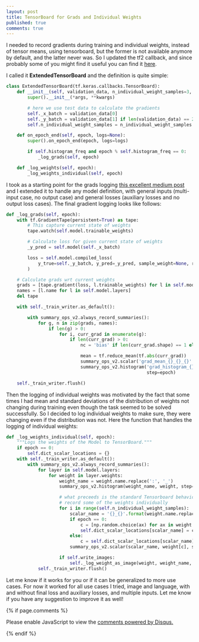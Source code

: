 ```yaml
---
layout: post
title: TensorBoard for Grads and Individual Weights
published: true
comments: true
---
```



I needed to record gradients during training and individual weights, instead of tensor means, using tensorboard, 
but the former is not available
anymore by default, and the latter never was. So I updated the tf2 callback, and since probably some of you might find it
useful you can find it [here](https://github.com/LuCeHe/GenericTools/blob/master/KerasTools/esoteric_callbacks/gradient_tensorboard.py). 

I called it **ExtendedTensorBoard** and the definition is quite simple: 

```python
class ExtendedTensorBoard(tf.keras.callbacks.TensorBoard):
    def __init__(self, validation_data, n_individual_weight_samples=3, *args, **kwargs):
        super().__init__(*args, **kwargs)

        # here we use test data to calculate the gradients
        self._x_batch = validation_data[0]
        self._y_batch = validation_data[1] if len(validation_data) == 2 else None
        self.n_individual_weight_samples = n_individual_weight_samples

    def on_epoch_end(self, epoch, logs=None):
        super().on_epoch_end(epoch, logs=logs)

        if self.histogram_freq and epoch % self.histogram_freq == 0:
            _log_grads(self, epoch)

    def _log_weights(self, epoch):
        _log_weights_individual(self, epoch)
```

I took as a starting point for the grads logging [this excellent medium post](https://medium.com/@leenabora1/how-to-keep-a-track-of-gradients-vanishing-exploding-gradients-b0bbaa1dcb93)
and I extended it to handle any model definition, with general inputs (multi-input case, no output case) and general losses
(auxiliary losses and no output loss cases). The final 
gradient logging looks like follows:

```python 
def _log_grads(self, epoch):
    with tf.GradientTape(persistent=True) as tape:
        # This capture current state of weights
        tape.watch(self.model.trainable_weights)

        # Calculate loss for given current state of weights
        _y_pred = self.model(self._x_batch)

        loss = self.model.compiled_loss(
            y_true=self._y_batch, y_pred=_y_pred, sample_weight=None, regularization_losses=self.model.losses
        )

    # Calculate grads wrt current weights
    grads = [tape.gradient(loss, l.trainable_weights) for l in self.model.layers]
    names = [l.name for l in self.model.layers]
    del tape

    with self._train_writer.as_default():

        with summary_ops_v2.always_record_summaries():
            for g, n in zip(grads, names):
                if len(g) > 0:
                    for i, curr_grad in enumerate(g):
                        if len(curr_grad) > 0:
                            nc = 'bias' if len(curr_grad.shape) == 1 else 'weight'

                            mean = tf.reduce_mean(tf.abs(curr_grad))
                            summary_ops_v2.scalar('grad_mean_{}_{}_{}'.format(n, i + 1, nc), mean, step=epoch)
                            summary_ops_v2.histogram('grad_histogram_{}_{}_{}'.format(n, i + 1, nc), curr_grad,
                                                     step=epoch)

    self._train_writer.flush()
```


Then the logging of individual weights was motivated by the fact that some times I had mean and standard deviations of 
the distribution of weights not changing during training even though the task seemed to be solved successfully. So I decided
to log individual weights to make sure, they were changing even if the distribution was not. Here the function that
handles the logging of individual weights:


```python 
def _log_weights_individual(self, epoch):
    """Logs the weights of the Model to TensorBoard."""
    if epoch == 0:
        self.dict_scalar_locations = {}
    with self._train_writer.as_default():
        with summary_ops_v2.always_record_summaries():
            for layer in self.model.layers:
                for weight in layer.weights:
                    weight_name = weight.name.replace(':', '_')
                    summary_ops_v2.histogram(weight_name, weight, step=epoch)

                    # what preceeds is the standard Tensorboard behavior while the lines that follow
                    # record some of the weights individually
                    for i in range(self.n_individual_weight_samples):
                        scalar_name = '{}_{}'.format(weight.name.replace(':', '_'), i)
                        if epoch == 0:
                            c = [np.random.choice(ax) for ax in weight.shape]
                            self.dict_scalar_locations[scalar_name] = c
                        else:
                            c = self.dict_scalar_locations[scalar_name]
                        summary_ops_v2.scalar(scalar_name, weight[c], step=epoch)

                    if self.write_images:
                        self._log_weight_as_image(weight, weight_name, epoch)
            self._train_writer.flush()
```


Let me know if it works for you or if it can be generalized to more use cases. For now it worked for all use 
cases I tried, image and language, with and without final loss and auxiliary losses, and multiple inputs. Let me know
if you have any suggestion to improve it as well!









{% if page.comments %} 



<div id="disqus_thread"></div>
<script>

/**
*  RECOMMENDED CONFIGURATION VARIABLES: EDIT AND UNCOMMENT THE SECTION BELOW TO INSERT DYNAMIC VALUES FROM YOUR PLATFORM OR CMS.
*  LEARN WHY DEFINING THESE VARIABLES IS IMPORTANT: https://disqus.com/admin/universalcode/#configuration-variables*/
/*
var disqus_config = function () {
this.page.url = PAGE_URL;  // Replace PAGE_URL with your page's canonical URL variable
this.page.identifier = PAGE_IDENTIFIER; // Replace PAGE_IDENTIFIER with your page's unique identifier variable
};
*/
(function() { // DON'T EDIT BELOW THIS LINE
var d = document, s = d.createElement('script');
s.src = 'https://https-lucehe-github-io.disqus.com/embed.js';
s.setAttribute('data-timestamp', +new Date());
(d.head || d.body).appendChild(s);
})();
</script>
<noscript>Please enable JavaScript to view the <a href="https://disqus.com/?ref_noscript">comments powered by Disqus.</a></noscript>



{% endif %}
